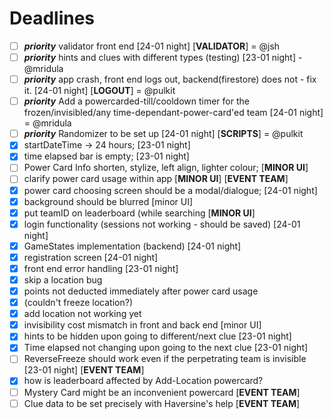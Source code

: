 <h1>Deadlines</h1>

- [ ] _**priority**_ validator front end [24-01 night] [**VALIDATOR**] = @jsh
- [ ] _**priority**_ hints and clues with different types (testing) [23-01 night] - @mridula
- [ ] _**priority**_ app crash, front end logs out, backend(firestore) does not - fix it. [24-01 night] [**LOGOUT**] = @pulkit
- [ ] _**priority**_ Add a powercarded-till/cooldown timer for the frozen/invisibled/any time-dependant-power-card'ed team [24-01 night] = @mridula
- [ ] _**priority**_ Randomizer to be set up [24-01 night] [**SCRIPTS**] = @pulkit
- [x] startDateTime -> 24 hours; [23-01 night]
- [x] time elapsed bar is empty; [23-01 night]
- [ ] Power Card Info shorten, stylize, left align, lighter colour; [**MINOR UI**]
- [ ] clarify power card usage within app [**MINOR UI**] [**EVENT TEAM**]
- [x] power card choosing screen should be a modal/dialogue; [24-01 night]
- [x] background should be blurred [minor UI]
- [x] put teamID on leaderboard (while searching [**MINOR UI**]
- [x] login functionality (sessions not working - should be saved) [24-01 night]
- [x] GameStates implementation (backend) [24-01 night]
- [x] registration screen [24-01 night]
- [x] front end error handling [23-01 night]
- [x] skip a location bug
- [x] points not deducted immediately after power card usage
- [x] (couldn't freeze location?)
- [x] add location not working yet
- [x] invisibility cost mismatch in front and back end [minor UI]
- [x] hints to be hidden upon going to different/next clue [23-01 night]
- [x] Time elapsed not changing upon going to the next clue [23-01 night]
- [ ] ReverseFreeze should work even if the perpetrating team is invisible [23-01 night] [**EVENT TEAM**]
- [x] how is leaderboard affected by Add-Location powercard?
- [ ] Mystery Card might be an inconvenient powercard [**EVENT TEAM**]
- [ ] Clue data to be set precisely with Haversine's help [**EVENT TEAM**]
